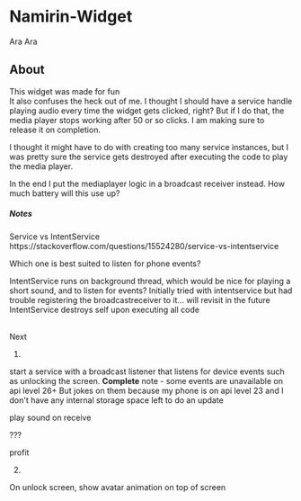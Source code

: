# Namirin-Widget
Ara Ara

<H2>About</H2>
This widget was made for fun

<br/>
It also confuses the heck out of me. I thought I should have a service handle playing audio every time the widget gets clicked, right?
But if I do that, the media player stops working after 50 or so clicks. I am making sure to release it on completion.

I thought it might have to do with creating too many service instances, but I was pretty sure the service gets destroyed after executing
the code to play the media player. 

In the end I put the mediaplayer logic in a broadcast receiver instead. How much battery will this use up?

<H5>Notes</H5>
  Service vs IntentService
  <br/>
  https://stackoverflow.com/questions/15524280/service-vs-intentservice
  
  Which one is best suited to listen for phone events?
  
  IntentService runs on background thread, which would be nice for playing a short sound, and to listen for events?
  Initially tried with intentservice but had trouble registering the broadcastreceiver to it... will revisit in the future
  IntentService destroys self upon executing all code
  

<br/>
Next 

1.
start a service with a broadcast listener that listens for device events such as unlocking the screen. **Complete**
note - some events are unavailable on api level 26+
But jokes on them because my phone is on api level 23 and I don't have any internal storage space left to do an update

play sound on receive

???

profit

2.
On unlock screen, show avatar animation on top of screen


